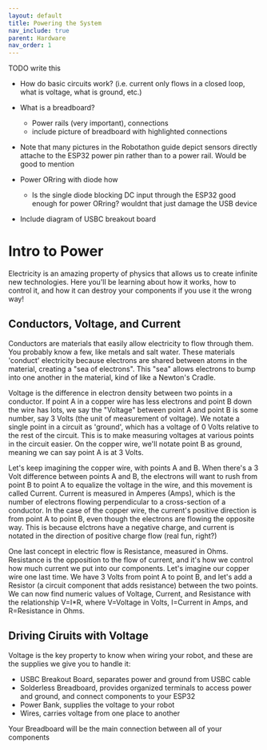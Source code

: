 ```yaml
---
layout: default
title: Powering the System
nav_include: true
parent: Hardware
nav_order: 1
---
```


TODO write this


- How do basic circuits work? (i.e. current only flows in a closed loop, what is voltage, what is ground, etc.)
- What is a breadboard?
  - Power rails (very important), connections
  - include picture of breadboard with highlighted connections
- Note that many pictures in the Robotathon guide depict sensors directly attache to the ESP32 power pin rather than to a power rail. Would be good to mention
- Power ORring with diode how
  - Is the single diode blocking DC input through the ESP32 good enough for power ORring? wouldnt that just damage the USB device
 
- Include diagram of USBC breakout board

# Intro to Power

Electricity is an amazing property of physics that allows us to create infinite new technologies. Here you'll be learning about how it works, how to control it, and how it can destroy your components if you use it the wrong way!

## Conductors, Voltage, and Current

Conductors are materials that easily allow electricity to flow through them. You probably know a few, like metals and salt water. These materials 'conduct' electricity because electrons are shared between atoms in the material, creating a "sea of electrons". This "sea" allows electrons to bump into one another in the material, kind of like a Newton's Cradle.

Voltage is the difference in electron density between two points in a conductor. If point A in a copper wire has less electrons and point B down the wire has lots, we say the "Voltage" between point A and point B is some number, say 3 Volts (the unit of measurement of voltage). We notate a single point in a circuit as 'ground', which has a voltage of 0 Volts relative to the rest of the circuit. This is to make measuring voltages at various points in the circuit easier. On the copper wire, we'll notate point B as ground, meaning we can say point A is at 3 Volts.

Let's keep imagining the copper wire, with points A and B. When there's a 3 Volt difference between points A and B, the electrons will want to rush from point B to point A to equalize the voltage in the wire, and this movement is called Current. Current is measured in Amperes (Amps), which is the number of electrons flowing perpendicular to a cross-section of a conductor. In the case of the copper wire, the current's positive direction is from point A to point B, even though the electrons are flowing the opposite way. This is because elctrons have a negative charge, and current is notated in the direction of positive charge flow (real fun, right?)

One last concept in electric flow is Resistance, measured in Ohms. Resistance is the opposition to the flow of current, and it's how we control how much current we put into our components. Let's imagine our copper wire one last time. We have 3 Volts from point A to point B, and let's add a Resistor (a circuit component that adds resistance) between the two points. We can now find numeric values of Voltage, Current, and Resistance with the relationship V=I*R, where V=Voltage in Volts, I=Current in Amps, and R=Resistance in Ohms.

## Driving Ciruits with Voltage

Voltage is the key property to know when wiring your robot, and these are the supplies we give you to handle it:
* USBC Breakout Board, separates power and ground from USBC cable
* Solderless Breadboard, provides organized terminals to access power and ground, and connect components to your ESP32
* Power Bank, supplies the voltage to your robot
* Wires, carries voltage from one place to another

Your Breadboard will be the main connection between all of your components